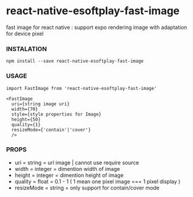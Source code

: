 # react-native-esoftplay-fast-image
fast image for react native  : support expo
rendering image with adaptation for device pixel 


### INSTALATION
```
npm install --save react-native-esoftplay-fast-image
```

### USAGE 

```
import FastImage from 'react-native-esoftplay-fast-image'

<FastImage
  uri={string image uri}
  width={70}
  style={style properties for Image}
  height={50}
  quality={1} 
  resizeMode={'contain'|'cover'}
  />
```
### PROPS
- uri = string = url image | cannot use require source
- width = integer = dimention width of image
- height = integer = dimention height of image
- quality = float = 0.1 - 1 ( 1 mean one pixel image === 1 pixel display )
- resizeMode = string = only support for contain/cover mode
